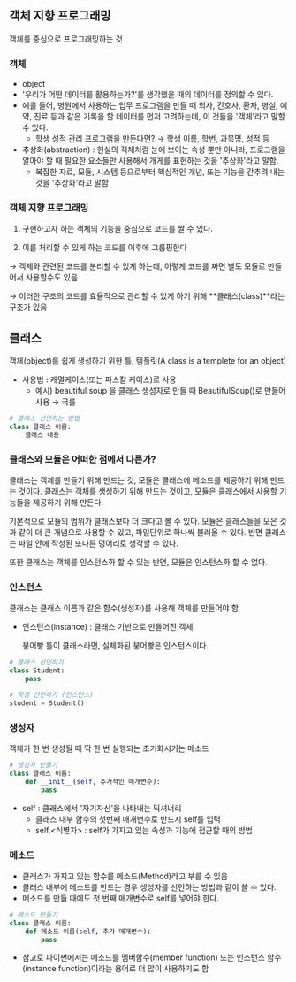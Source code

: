 ## 객체 지향 프로그래밍

객체를 중심으로 프로그래밍하는 것

### 객체

- object
- '우리가 어떤 데이터를 활용하는가?'를 생각했을 때의 데이터를 정의할 수 있다.
- 예를 들어, 병원에서 사용하는 업무 프로그램을 만들 때 의사, 간호사, 환자, 병실, 예약, 진료 등과 같은 기록을 할 데이터를 먼저 고려하는데, 이 것들을 '객체'라고 말할 수 있다.
    - 학생 성적 관리 프로그램을 만든다면? → 학생 이름, 학번, 과목명, 성적 등
- 추상화(abstraction) : 현실의 객체처럼 눈에 보이는 속성 뿐만 아니라, 프로그램을 알아야 할 때 필요한 요소들만 사용해서 개게를 표현하는 것을 '추상화'라고 말함.
    - 복잡한 자료, 모듈, 시스템 등으로부터 핵심적인 개념, 또는 기능을 간추려 내는 것을 '추상화'라고 말함

### 객체 지향 프로그래밍

1) 구현하고자 하는 객체의 기능을 중심으로 코드를 짤 수 있다.

2) 이를 처리할 수 있게 하는 코드를 이후에 그룹핑한다

→ 객체와 관련된 코드를 분리할 수 있게 하는데, 이렇게 코드를 짜면 별도 모듈로 만들어서 사용할수도 있음

→ 이러한 구조의 코드를 효율적으로 관리할 수 있게 하기 위해 **클래스(class)**라는 구조가 있음

## 클래스

객체(object)를 쉽게 생성하기 위한 틀, 템플릿(A class is a templete for an object)

- 사용법 : 캐멀케이스(또는 파스칼 케이스)로 사용
    - 예시) beautiful soup 을 클래스 생성자로 만들 때 BeautifulSoup()로 만들어 사용 → 국룰

```python
# 클래스 선언하는 방법
class 클래스 이름:
	클래스 내용
```

### 클래스와 모듈은 어떠한 점에서 다른가?

클래스는 객체를 만들기 위해 만드는 것, 모듈은 클래스에 메소드를 제공하기 위해 만드는 것이다. 클래스는 객체를 생성하기 위해 만드는 것이고, 모듈은 클래스에서 사용할 기능들을 제공하기 위해 만든다.

기본적으로 모듈의 범위가 클래스보다 더 크다고 볼 수 있다. 모듈은 클래스들을 모은 것과 같이 더 큰 개념으로 사용할 수 있고, 파일단위로 하나씩 불러올 수 있다. 반면 클래스는 파일 안에 작성된 또다른 덩어리로 생각할 수 있다.

또한 클래스는 객체를 인스턴스화 할 수 있는 반면, 모듈은 인스턴스화 할 수 없다.

### 인스턴스

클래스는 클래스 이름과 같은 함수(생성자)를 사용해 객체를 만들어야 함

- 인스턴스(instance) : 클래스 기반으로 만들어진 객체

    붕어빵 틀이 클래스라면, 실체화된 붕어빵은 인스턴스이다.

```python
# 클래스 선언하기
class Student:
	pass

# 학생 선언하기 (인스턴스)
student = Student()
```

### 생성자

객체가 한 번 생성될 때 딱 한 번 실행되는 초기화시키는 메소드

```python
# 생성자 만들기
class 클래스 이름:
	def __init__(self, 추가적인 매개변수):
		pass
```

- self : 클래스에서 '자기자신'을 나타내는 딕셔너리
    - 클래스 내부 함수의 첫번째 매개변수로 반드시 self를 입력
    - self.<식별자> : self가 가지고 있는 속성과 기능에 접근할 때의 방법

### 메소드

- 클래스가 가지고 있는 함수를 메소드(Method)라고 부를 수 있음
- 클래스 내부에 메소드를 만드는 경우 생성자를 선언하는 방법과 같이 쓸 수 있다.
- 메소드를 만들 때에도 첫 번째 매개변수로 self를 넣어햐 한다.

```python
# 메소드 만들기
class 클래스 이름:
	def 메소드 이름(self, 추가 매개변수):
		pass
```

- 참고로 파이썬에서는 메소드를 멤버함수(member function) 또는 인스턴스 함수(instance function)이라는 용어로 더 많이 사용하기도 함